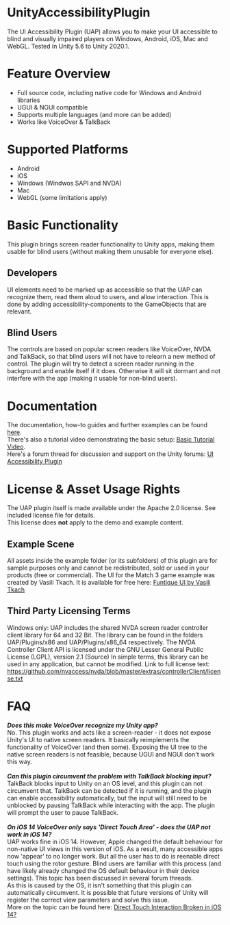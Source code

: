 # UnityAccessibilityPlugin
The UI Accessibility Plugin (UAP) allows you to make your UI accessible to blind and visually impaired players on Windows, Android, iOS, Mac and WebGL. 
Tested in Unity 5.6 to Unity 2020.1.

# Feature Overview
- Full source code, including native code for Windows and Android libraries
- UGUI & NGUI compatible
- Supports multiple languages (and more can be added)
- Works like VoiceOver & TalkBack

# Supported Platforms
- Android
- iOS
- Windows (Windwos SAPI and NVDA)
- Mac
- WebGL (some limitations apply)

# Basic Functionality
This plugin brings screen reader functionality to Unity apps, making them usable for blind users (without making 
them unusable for everyone else).

## Developers
UI elements need to be marked up as accessible so that the UAP can recognize them, read them aloud to users, 
and allow interaction. This is done by adding accessibility-components to the GameObjects that are relevant.

## Blind Users
The controls are based on popular screen readers like VoiceOver, NVDA and TalkBack, so that blind users will not 
have to relearn a new method of control.
The plugin will try to detect a screen reader running in the background and enable itself if it does. Otherwise 
it will sit dormant and not interfere with the app (making it usable for non-blind users).

# Documentation
The documentation, how-to guides and further examples can be found <a href="http://www.metalpopgames.com/assetstore/accessibility/doc/index.html">here</a>.<br>
There's also a tutorial video demonstrating the basic setup: <a href="https://www.youtube.com/watch?v=SJuQWf7p9T4">Basic Tutorial Video</a>.<br>
Here's a forum thread for discussion and support on the Unity forums: <a href="https://forum.unity.com/threads/released-ui-accessibility-plugin-uap-v1-0.469298/?_ga=2.92342237.1961910733.1618848783-1844297938.1510951995">UI Accessibility Plugin</a>

# License & Asset Usage Rights
The UAP plugin itself is made available under the Apache 2.0 license. See included license file for details.<br>
This license does **not** apply to the demo and example content.

## Example Scene
All assets inside the example folder (or its subfolders) of this plugin are for sample purposes only and cannot be redistributed, sold or used in your products (free or commercial). The UI for the Match 3 game example was created by Vasili Tkach. It is available for free here: <a href="https://dribbble.com/shots/2261532--Funtique-game-UI-kit-free-PSD">Funtique UI by Vasili Tkach</a>

## Third Party Licensing Terms
Windows only:
UAP includes the shared NVDA screen reader controller client library for 64 and 32 Bit.
The library can be found in the folders UAP/Plugins/x86 and UAP/Plugins/x86_64 respectively.
The NVDA Controller Client API is licensed under the GNU Lesser General Public License (LGPL), version 2.1 (Source)
In simple terms, this library can be used in any application, but cannot be modified.
Link to full license text: <a href="https://github.com/nvaccess/nvda/blob/master/extras/controllerClient/license.txt">https://github.com/nvaccess/nvda/blob/master/extras/controllerClient/license.txt</a>

# FAQ
<b>*Does this make VoiceOver recognize my Unity app?*</b><br>
No. This plugin works and acts like a screen-reader - it does not expose Unity's UI to native screen readers.
It basically reimplements the functionality of VoiceOver (and then some). Exposing the UI tree to the native 
screen readers is not feasible, because UGUI and NGUI don't work this way.
<br><br>
<b>*Can this plugin circumvent the problem with TalkBack blocking input?*</b><br>
TalkBack blocks input to Unity on an OS level, and this plugin can not circumvent that. 
TalkBack can be detected if it is running, and the plugin can enable accessibility automatically, but the 
input will still need to be unblocked by pausing TalkBack while interacting with the app.
The plugin will prompt the user to pause TalkBack.
<br><br>
<b>*On iOS 14 VoiceOver only says 'Direct Touch Area' - does the UAP not work in iOS 14?*</b><br>
UAP works fine in iOS 14. However, Apple changed the default behaviour for non-native UI views in this version of iOS. 
As a result, many accessible apps now 'appear' to no longer work. But all the user has to do is reenable direct touch 
using the rotor gesture. Blind users are familiar with this process (and have likely already changed the 
OS default behaviour in their device settings). This topic has been discussed in several forum threads.<br>
As this is caused by the OS, it isn't something that this plugin can automatically circumvent. It is possible 
that future versions of Unity will register the correct view parameters and solve this issue.<br>
More on the topic can be found here: <a href="https://developer.apple.com/forums/thread/663529">Direct Touch Interaction Broken in iOS 14?</a>
